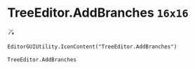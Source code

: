 # TreeEditor.AddBranches `16x16`
<img src="/img/TreeEditor.AddBranches.png" width=16 height=16>

``` CSharp
EditorGUIUtility.IconContent("TreeEditor.AddBranches")
```
```
TreeEditor.AddBranches
```
